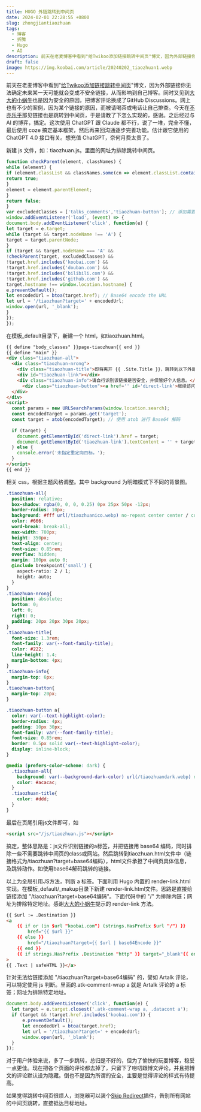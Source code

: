 ```yaml
---
title: HUGO 外链跳转到中间页
date: 2024-02-01 22:28:55 +0800
slug: zhongjiantiaozhuan
tags:
  - 博客
  - 折腾
  - Hugo
  - AI
description: 前天在老麦博客中看到"给Twikoo添加链接跳转中间页"博文，因为外部链接你无法确定未来某一天可能就会变成不安全链接，从而影响到自己博客。同时又见到大大的小蜗牛也是因为安全的原因，把博客评论换成了GitHub Discussions。网上也有不少的案例，因为某个链接的原因，而被请喝茶或电话让自己排查。
draft: false
image: https://img.koobai.com/article/20240202_tiaozhuan1.webp
---
```

前天在老麦博客中看到"[给Twikoo添加链接跳转中间页](https://www.iamlm.com/)"博文，因为外部链接你无法确定未来某一天可能就会变成不安全链接，从而影响到自己博客。同时又见到[大大的小蜗牛](https://www.eallion.com/)也是因为安全的原因，把博客评论换成了GitHub Discussions。网上也有不少的案例，因为某个链接的原因，而被请喝茶或电话让自己排查。今天在[不亦乐乎](https://lms.pub/)那见链接也是跳转到中间页，于是请教了下怎么实现的，感谢。之后经过与 AI 的博弈，搞定。这次使用 ChatGPT 跟 Claude 都不行，说了一堆，完全不懂，最后使用 coze 搞定基本框架，然后再来回沟通逐步完善功能。估计跟它使用的 ChatGPT  4.0 接口有关。想充值 ChatGPT，奈何月费太贵了。

新建 js 文件，如：tiaozhuan.js。里面的网址为排除跳转中间页。
```js
function checkParent(element, classNames) {
while (element) {
if (element.classList && classNames.some(cn => element.classList.contains(cn))) {
return true;
}
element = element.parentElement;
}
return false;
}
var excludedClasses = ['talks_comments','tiaozhuan-button']; // 添加需要排除的a标签类名class
window.addEventListener('load', (event) => {
document.body.addEventListener('click', function(e) {
let target = e.target;
while (target && target.nodeName !== 'A') {
target = target.parentNode;
}
if (target && target.nodeName === 'A' &&
!checkParent(target, excludedClasses) &&
!target.href.includes('koobai.com') &&
!target.href.includes('douban.com') &&
!target.href.includes('bilibili.com') &&
!target.href.includes('github.com') &&
target.hostname !== window.location.hostname) {
e.preventDefault();
let encodedUrl = btoa(target.href); // Base64 encode the URL
let url = '/tiaozhuan?target=' + encodedUrl;
window.open(url, '_blank');
}
});
});
```

在模板_default目录下，新建一个 html，如tiaozhuan.html。
```html
{{ define "body_classes" }}page-tiaozhuan{{ end }}
{{ define "main" }}
<div class="tiaozhuan-all">
  <div class="tiaozhuan-nrong">
    <div class="tiaozhuan-title">即将离开 {{ .Site.Title }}，跳转到以下外部链接</div>
    <div id="tiaozhuan-link"></div> 
    <div class="tiaozhuan-info">请自行识别该链接是否安全，并保管好个人信息。</div>
      <div class="tiaozhuan-button"><a href='' id='direct-link'>继续访问</a></div>
  </div>
</div>
<script>
  const params = new URLSearchParams(window.location.search);
  const encodedTarget = params.get('target');
  const target = atob(encodedTarget); // 使用 atob 进行 Base64 解码
  
  if (target) {
    document.getElementById('direct-link').href = target;
    document.getElementById('tiaozhuan-link').textContent = '' + target; // 直接显示目标地址    
  } else {
    console.error('未指定重定向目标。');
  }
</script>
{{ end }}
```

相关 css，根据主题风格调整。其中 background 为明暗模式下不同的背景图。
```css
.tiaozhuan-all{
  position: relative;
  box-shadow: rgba(0, 0, 0, 0.25) 0px 25px 50px -12px;
  border-radius: 10px;
  background: #fff url(/tiaozhuanico.webp) no-repeat center center / cover;
  color: #666;
  word-break: break-all;
  max-width: 700px;
  height: 350px;
  text-align: center;
  font-size: 0.85rem;
  overflow: hidden;
  margin: 100px auto 0; 
  @include breakpoint('small') {
    aspect-ratio: 2 / 1;
    height: auto;
  }
}
.tiaozhuan-nrong{
  position: absolute;
  bottom: 0;
  left: 0;
  right: 0;
  padding: 20px 20px 30px 20px;
}
.tiaozhuan-title{
  font-size: 1.3rem;
  font-family: var(--font-family-title);
  color: #222;
  line-height: 1.4;
  margin-bottom: 4px;
}
.tiaozhuan-info{
  margin-top: 6px;
}
.tiaozhuan-button{
  margin-top: 20px;
}

.tiaozhuan-button a{
  color: var(--text-highlight-color);
  border-radius: 4px;
  padding: 10px 30px;
  font-family: var(--font-family-title);
  font-size: 0.85rem;
  border: 0.5px solid var(--text-highlight-color);
  display: inline-block;
}

@media (prefers-color-scheme: dark) {
  .tiaozhuan-all{
    background: var(--background-dark-color) url(/tiaozhuandark.webp) no-repeat center center / cover;
    color: #acacac;
  }
  .tiaozhuan-title{
    color: #ddd;
  }
}
```

最后在页尾引用js文件即可，如
```html
<script src="/js/tiaozhuan.js"></script>
```

搞定，整体思路是：js文件识别链接的a标签，并把链接用 base64 编码，同时排除一些不需要跳转中间页的class或网站。然后跳转到tiaozhuan.html文件中（链接格式为/tiaozhuan?target=base64编码），html文件承担了中间页具体信息，及跳转动作。如使用base64解码跳转的链接。

以上为全局引用JS方法，判断 a 标签。下面利用 Hugo 内置的 render-link.html 实现。在模板_default/_makup目录下新建 render-link.html文件。思路是直接给链接添加 "/tiaozhuan?target=base64编码"。下面代码中的 "/" 为排除内链；网址为排除特定地址。感谢[大大的小蜗牛](https://www.eallion.com/)提示的 render-link 方法。

```html
{{ $url := .Destination }}
<a 
    {{ if or (in $url "koobai.com") (strings.HasPrefix $url "/") }}
        href="{{ $url }}"
    {{ else }}
        href="/tiaozhuan?target={{ $url | base64Encode }}"
    {{ end }}
    {{ if strings.HasPrefix .Destination "http" }} target="_blank"{{ end }}
>
{{ .Text | safeHTML }}</a>
```

针对无法给链接添加 "/tiaozhuan?target=base64编码" 的，譬如 Artalk 评论，可以特定使用 js 判断。里面的.atk-comment-wrap a 就是 Artalk 评论的 a 标签；网址为排除特定地址。

```js
document.body.addEventListener('click', function(e) {
  let target = e.target.closest('.atk-comment-wrap a, .datacont a');
  if (target && !target.href.includes('koobai.com')) {
      e.preventDefault();
      let encodedUrl = btoa(target.href);
      let url = '/tiaozhuan?target=' + encodedUrl;
      window.open(url, '_blank');
  }
});
```

对于用户体验来说，多了一步跳转，总归是不好的，但为了愉快的玩耍博客，稳妥一点更佳。现在把各个页面的评论都去掉了，只留下了唠叨跟博文评论，并且把博文的评论默认设为隐藏。倒也不是因为所谓的安全，主要是觉得评论的样式有待提高。

如果觉得跳转中间页很烦人，浏览器可以装个[Skip Redirect](https://chromewebstore.google.com/detail/skip-redirect/jaoafjdoijdconemdmodhbfpianehlon)插件，告别所有网站的中间页跳转，直接抵达目标地址。